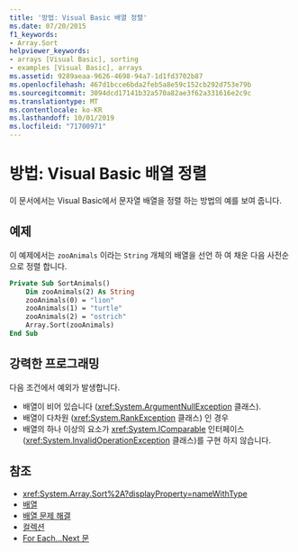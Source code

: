 ```yaml
---
title: '방법: Visual Basic 배열 정렬'
ms.date: 07/20/2015
f1_keywords:
- Array.Sort
helpviewer_keywords:
- arrays [Visual Basic], sorting
- examples [Visual Basic], arrays
ms.assetid: 9289aeaa-9626-4698-94a7-1d1fd3702b87
ms.openlocfilehash: 467d1bcce6bda2feb5a8e59c152cb292d753e79b
ms.sourcegitcommit: 3094dcd17141b32a570a82ae3f62a331616e2c9c
ms.translationtype: MT
ms.contentlocale: ko-KR
ms.lasthandoff: 10/01/2019
ms.locfileid: "71700971"
---
```

# <a name="how-to-sort-an-array-in-visual-basic"></a>방법: Visual Basic 배열 정렬

이 문서에서는 Visual Basic에서 문자열 배열을 정렬 하는 방법의 예를 보여 줍니다.

## <a name="example"></a>예제

이 예제에서는 `zooAnimals` 이라는 `String` 개체의 배열을 선언 하 여 채운 다음 사전순으로 정렬 합니다.
  
```vb
Private Sub SortAnimals()
    Dim zooAnimals(2) As String
    zooAnimals(0) = "lion"
    zooAnimals(1) = "turtle"
    zooAnimals(2) = "ostrich"
    Array.Sort(zooAnimals)
End Sub
```

## <a name="robust-programming"></a>강력한 프로그래밍

다음 조건에서 예외가 발생합니다.

- 배열이 비어 있습니다 (<xref:System.ArgumentNullException> 클래스).
- 배열이 다차원 (<xref:System.RankException> 클래스) 인 경우
- 배열의 하나 이상의 요소가 <xref:System.IComparable> 인터페이스 (<xref:System.InvalidOperationException> 클래스)를 구현 하지 않습니다.

## <a name="see-also"></a>참조

- <xref:System.Array.Sort%2A?displayProperty=nameWithType>
- [배열](index.md)
- [배열 문제 해결](troubleshooting-arrays.md)
- [컬렉션](../../concepts/collections.md)
- [For Each...Next 문](../../../language-reference/statements/for-each-next-statement.md)
